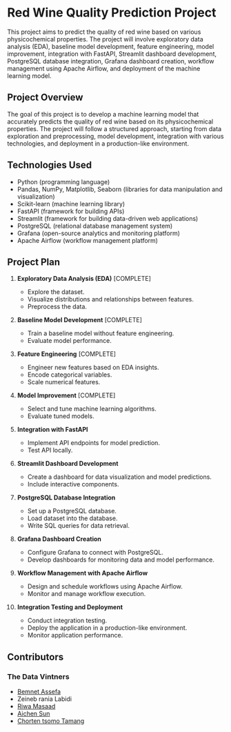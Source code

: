 # Red Wine Quality Prediction Project

This project aims to predict the quality of red wine based on various physicochemical properties. The project will involve exploratory data analysis (EDA), baseline model development, feature engineering, model improvement, integration with FastAPI, Streamlit dashboard development, PostgreSQL database integration, Grafana dashboard creation, workflow management using Apache Airflow, and deployment of the machine learning model.

## Project Overview

The goal of this project is to develop a machine learning model that accurately predicts the quality of red wine based on its physicochemical properties. The project will follow a structured approach, starting from data exploration and preprocessing, model development, integration with various technologies, and deployment in a production-like environment.

## Technologies Used

- Python (programming language)
- Pandas, NumPy, Matplotlib, Seaborn (libraries for data manipulation and visualization)
- Scikit-learn (machine learning library)
- FastAPI (framework for building APIs)
- Streamlit (framework for building data-driven web applications)
- PostgreSQL (relational database management system)
- Grafana (open-source analytics and monitoring platform)
- Apache Airflow (workflow management platform)

## Project Plan

1. **Exploratory Data Analysis (EDA)** [COMPLETE]

   - Explore the dataset.
   - Visualize distributions and relationships between features.
   - Preprocess the data.

2. **Baseline Model Development** [COMPLETE]

   - Train a baseline model without feature engineering.
   - Evaluate model performance.

3. **Feature Engineering** [COMPLETE]

   - Engineer new features based on EDA insights.
   - Encode categorical variables.
   - Scale numerical features.

4. **Model Improvement** [COMPLETE]

   - Select and tune machine learning algorithms.
   - Evaluate tuned models.

5. **Integration with FastAPI**

   - Implement API endpoints for model prediction.
   - Test API locally.

6. **Streamlit Dashboard Development**

   - Create a dashboard for data visualization and model predictions.
   - Include interactive components.

7. **PostgreSQL Database Integration**

   - Set up a PostgreSQL database.
   - Load dataset into the database.
   - Write SQL queries for data retrieval.

8. **Grafana Dashboard Creation**

   - Configure Grafana to connect with PostgreSQL.
   - Develop dashboards for monitoring data and model performance.

9. **Workflow Management with Apache Airflow**

   - Design and schedule workflows using Apache Airflow.
   - Monitor and manage workflow execution.

10. **Integration Testing and Deployment**
    - Conduct integration testing.
    - Deploy the application in a production-like environment.
    - Monitor application performance.

## Contributors

### The Data Vintners

- [Bemnet Assefa](https://github.com/Beemnet)
- Zeineb rania Labidi
- [Riwa Masaad](https://github.com/Masaad-Riwa)
- [Aichen Sun](https://github.com/as5419)
- [Chorten tsomo Tamang](https://github.com/Chorten-Tsomo)
